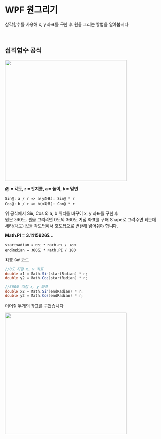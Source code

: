 # WPF 원그리기

삼각함수를 사용해 x, y 좌표를 구한 후 원을 그리는 방법을 알아봅시다.

<br>

## 삼각함수 공식
<img src="https://user-images.githubusercontent.com/68521148/145054110-4aaf0d61-41d9-4711-ae24-b535efa27ebb.png" width="400" height="400"></img>

**@ = 각도, r = 반지름, a = 높이, b = 밑변**

```
Sin@: a / r => a(y좌표): Sin@ * r
Cos@: b / r => b(x좌표): Con@ * r
```

위 공식에서 Sin, Cos 와 a, b 위치를 바꾸어 x, y 좌표를 구한 후    
원은 360도. 원을 그리려면 0도와 360도 지점 좌표를 구해 Shape로 그려주면 되는데
세타(각도) 값을 각도법에서 호도법으로 변환해 넣어줘야 합니다.

**Math.PI = 3.14159265...** 

```
startRadian = 0도 * Math.PI / 180
endRadian = 360도 * Math.PI / 180
```

최종 C# 코드

```C#
//0도 지점 x, y 좌표
double x1 = Math.Sin(startRadian) * r;
double y2 = Math.Cos(startRadian) * r;

//360도 지점 x, y 좌표
double x2 = Math.Sin(endRadian) * r;
double y2 = Math.Cos(endRadian) * r;
```

이어질 두개의 좌표를 구했습니다.

<img src="https://user-images.githubusercontent.com/68521148/145227901-0dd26880-6cc0-4005-921d-bf6d1e929e41.png" width="400" height="400"></img>







